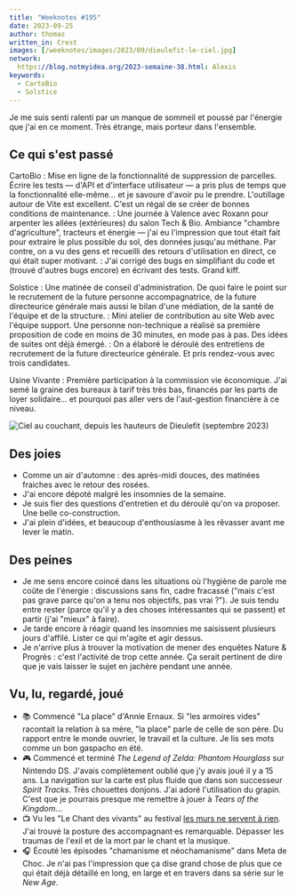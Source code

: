 ```yaml
---
title: "Weeknotes #195"
date: 2023-09-25
author: thomas
written_in: Crest
images: [/weeknotes/images/2023/09/dieulefit-le-ciel.jpg]
network:
  https://blog.notmyidea.org/2023-semaine-38.html: Alexis
keywords:
  - CartoBio
  - Solstice
---
```


Je me suis senti ralenti par un manque de sommeil et poussé par l'énergie que j'ai en ce moment. Très étrange, mais porteur dans l'ensemble.

<!--more-->

## Ce qui s'est passé

CartoBio
: Mise en ligne de la fonctionnalité de suppression de parcelles. Écrire les tests — d'API et d'interface utilisateur — a pris plus de temps que la fonctionnalité elle-même… et je savoure d'avoir pu le prendre. L'outillage autour de Vite est excellent. C'est un régal de se créer de bonnes conditions de maintenance.
: Une journée à Valence avec Roxann pour arpenter les allées (extérieures) du salon Tech & Bio. Ambiance "chambre d'agriculture", tracteurs et énergie — j'ai eu l'impression que tout était fait pour extraire le plus possible du sol, des données jusqu'au méthane. Par contre, on a vu des gens et recueilli des retours d'utilisation en direct, ce qui était super motivant.
: J'ai corrigé des bugs en simplifiant du code et (trouvé d'autres bugs encore) en écrivant des tests. Grand kiff.

Solstice
: Une matinée de conseil d'administration. De quoi faire le point sur le recrutement de la future personne accompagnatrice, de la future directeurice générale mais aussi le bilan d'une médiation, de la santé de l'équipe et de la structure.
: Mini atelier de contribution au site Web avec l'équipe support. Une personne non-technique a réalisé sa première proposition de code en moins de 30 minutes, en mode pas à pas. Des idées de suites ont déjà émergé.
: On a élaboré le déroulé des entretiens de recrutement de la future directeurice générale. Et pris rendez-vous avec trois candidates.

Usine Vivante
: Première participation à la commission vie économique. J'ai semé la graine des bureaux à tarif très très bas, financés par les parts de loyer solidaire… et pourquoi pas aller vers de l'aut-gestion financière à ce niveau.

![](/weeknotes/images/2023/09/dieulefit-le-ciel.jpg "Ciel au couchant, depuis les hauteurs de Dieulefit (septembre 2023)")

## Des joies

- Comme un air d'automne : des après-midi douces, des matinées fraiches avec le retour des rosées.
- J'ai encore dépoté malgré les insomnies de la semaine.
- Je suis fier des questions d'entretien et du déroulé qu'on va proposer. Une belle co-construction.
- J'ai plein d'idées, et beaucoup d'enthousiasme à les rêvasser avant me lever le matin.

## Des peines

- Je me sens encore coincé dans les situations où l'hygiène de parole me coûte de l'énergie : discussions sans fin, cadre fracassé ("mais c'est pas grave parce qu'on a tenu nos objectifs, pas vrai ?"). Je suis tendu entre rester (parce qu'il y a des choses intéressantes qui se passent) et partir (j'ai "mieux" à faire).
- Je tarde encore à réagir quand les insomnies me saisissent plusieurs jours d'affilé. Lister ce qui m'agite et agir dessus.
- Je n'arrive plus à trouver la motivation de mener des enquêtes Nature & Progrès : c'est l'activité de trop cette année. Ça serait pertinent de dire que je vais laisser le sujet en jachère pendant une année.


## Vu, lu, regardé, joué

- 📚 Commencé "La place" d'Annie Ernaux. Si "les armoires vides" racontait la relation à sa mère, "la place" parle de celle de son père. Du rapport entre le monde ouvrier, le travail et la culture. Je lis ses mots comme un bon gaspacho en été.
- 🎮 Commencé et terminé <i lang="en">The Legend of Zelda: Phantom Hourglass</i> sur Nintendo DS. J'avais complètement oublié que j'y avais joué il y a 15 ans. La navigation sur la carte est plus fluide que dans son successeur <i lang="en">Spirit Tracks</i>. Très chouettes donjons. J'ai adoré l'utilisation du grapin. C'est que je pourrais presque me remettre à jouer à <i lang="en">Tears of the Kingdom</i>…
- 📺 Vu les "Le Chant des vivants" au festival [les murs ne servent à rien](https://passerellesasso.fr/les-murs-ne-servent-a-rien/les-murs-ne-servent-a-rien-7-programme-2023/). J'ai trouvé la posture des accompagnant·es remarquable. Dépasser les traumas de l'exil et de la mort par le chant et la musique.
- 🎧 Écouté les épisodes "chamanisme et néochamanisme" dans Meta de Choc. Je n'ai pas l'impression que ça dise grand chose de plus que ce qui était déjà détaillé en long, en large et en travers dans sa série sur le <i lang="en">New Age</i>.
